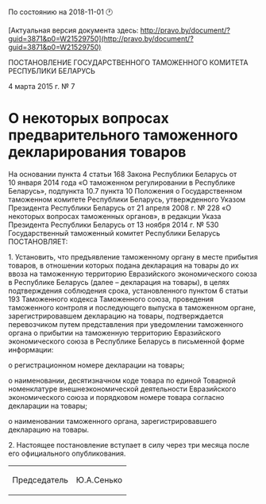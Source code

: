 По состоянию на 2018-11-01 &#x1F550;

[Актуальная версия документа здесь: http://pravo.by/document/?guid=3871&p0=W21529750](http://pravo.by/document/?guid=3871&p0=W21529750)

<p>ПОСТАНОВЛЕНИЕ ГОСУДАРСТВЕННОГО ТАМОЖЕННОГО КОМИТЕТА РЕСПУБЛИКИ БЕЛАРУСЬ</p>
<p>4 марта 2015 г. № 7</p>
<h1>О некоторых вопросах предварительного таможенного декларирования товаров</h1>
<p>На основании пункта 4 статьи 168 Закона Республики Беларусь от 10 января 2014 года «О таможенном регулировании в Республике Беларусь», подпункта 10.7 пункта 10 Положения о Государственном таможенном комитете Республики Беларусь, утвержденного Указом Президента Республики Беларусь от 21 апреля 2008 г. № 228 «О некоторых вопросах таможенных органов», в редакции Указа Президента Республики Беларусь от 13 ноября 2014 г. № 530 Государственный таможенный комитет Республики Беларусь ПОСТАНОВЛЯЕТ:</p>
<p>1. Установить, что предъявление таможенному органу в месте прибытия товаров, в отношении которых подана декларация на товары до их ввоза на таможенную территорию Евразийского экономического союза в Республике Беларусь (далее – декларация на товары), в целях подтверждения соблюдения срока, установленного пунктом 6 статьи 193 Таможенного кодекса Таможенного союза, проведения таможенного контроля и последующего выпуска в таможенном органе, зарегистрировавшем декларацию на товары, подтверждается перевозчиком путем представления при уведомлении таможенного органа о прибытии на таможенную территорию Евразийского экономического союза в Республике Беларусь в письменной форме информации:</p>
<p>о регистрационном номере декларации на товары;</p>
<p>о наименовании, десятизначном коде товара по единой Товарной номенклатуре внешнеэкономической деятельности Евразийского экономического союза и порядковом номере товара согласно декларации на товары;</p>
<p>о наименовании таможенного органа, зарегистрировавшего декларацию на товары.</p>
<p>2. Настоящее постановление вступает в силу через три месяца после его официального опубликования.</p>
<p></p>
<table><tr>
<td><p>Председатель</p></td>
<td><p>Ю.А.Сенько</p></td>
</tr></table>
<p></p>